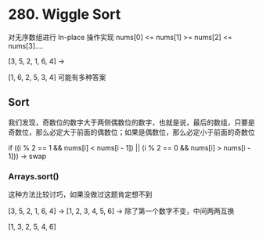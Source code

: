 # 280. Wiggle Sort
对无序数组进行 In-place 操作实现 nums[0] <= nums[1] >= nums[2] <= nums[3]....

[3, 5, 2, 1, 6, 4] ->

[1, 6, 2, 5, 3, 4] 可能有多种答案

## Sort 
我们发现，奇数位的数字大于两侧偶数位的数字，也就是说，最后的数组，只要是奇数位，那么必定大于前面的偶数位；如果是偶数位，那么必定小于前面的奇数位

if ((i % 2 == 1 && nums[i] < nums[i - 1]) || (i % 2 == 0 && nums[i] > nums[i - 1])) -> swap

### Arrays.sort()
这种方法比较讨巧，如果没做过这题肯定想不到

[3, 5, 2, 1, 6, 4] -> [1, 2, 3, 4, 5, 6] -> 除了第一个数字不变，中间两两互换

[1, 3, 2, 5, 4, 6] 
